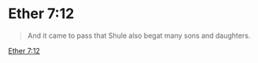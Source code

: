 # Ether 7:12

> And it came to pass that Shule also begat many sons and daughters.

[Ether 7:12](https://www.churchofjesuschrist.org/study/scriptures/bofm/ether/7?lang=eng&id=p12#p12)


